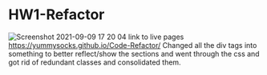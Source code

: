 # HW1-Refactor
![Screenshot 2021-09-09 17 20 04](https://user-images.githubusercontent.com/88805440/132764340-0fc00a00-d360-48eb-8447-2b10a77d7cf9.jpeg)
link to live pages https://yummysocks.github.io/Code-Refactor/
Changed all the div tags into something to better reflect/show the sections and went through the css and got rid of redundant classes and consolidated them.
